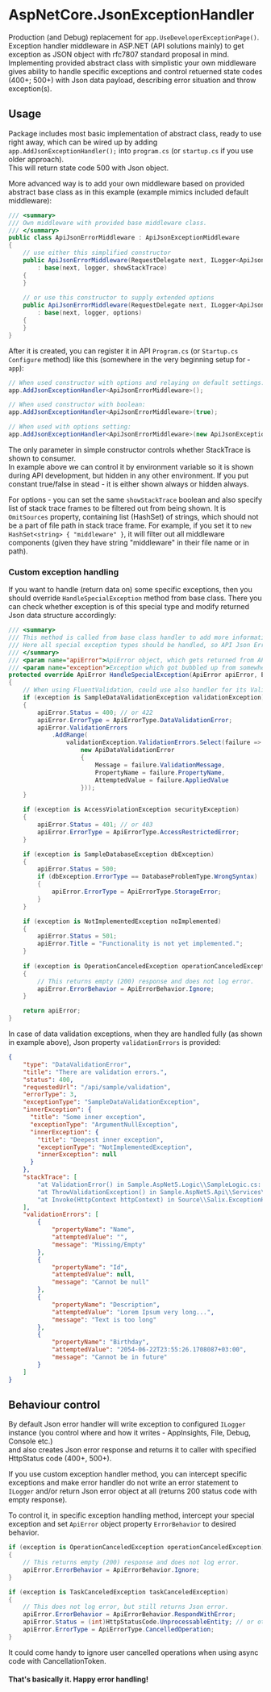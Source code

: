 # AspNetCore.JsonExceptionHandler
Production (and Debug) replacement for `app.UseDeveloperExceptionPage()`.
Exception handler middleware in ASP.NET (API solutions mainly) to get exception as JSON object with rfc7807 standard proposal in mind.
Implementing provided abstract class with simplistic your own middleware gives ability to handle specific exceptions and control retuerned state codes (400+; 500+) with Json data payload, describing error situation and throw exception(s).


## Usage

Package includes most basic implementation of abstract class, ready to use right away, which can be wired up by adding `app.AddJsonExceptionHandler();` into `program.cs` (or `startup.cs` if you use older approach).\
This will return state code 500 with Json object.

More advanced way is to add your own middleware based on provided abstract base class as in this example (example mimics included default middleware):

```csharp
/// <summary>
/// Own middleware with provided base middleware class.
/// </summary>
public class ApiJsonErrorMiddleware : ApiJsonExceptionMiddleware
{
    // use either this simplified constructor
    public ApiJsonErrorMiddleware(RequestDelegate next, ILogger<ApiJsonExceptionMiddleware> logger, bool showStackTrace)
        : base(next, logger, showStackTrace)
    {
    }
    
    // or use this constructor to supply extended options
    public ApiJsonErrorMiddleware(RequestDelegate next, ILogger<ApiJsonExceptionMiddleware> logger, ApiJsonExceptionOptions options)
        : base(next, logger, options)
    {
    }
}
```

After it is created, you can register it in API `Program.cs` (or `Startup.cs` `Configure` method) like this (somewhere in the very beginning setup for ­`app`):

```csharp
// When used constructor with options and relaying on default settings:
app.AddJsonExceptionHandler<ApiJsonErrorMiddleware>();

// When used constructor with boolean:
app.AddJsonExceptionHandler<ApiJsonErrorMiddleware>(true);

// When used with options setting:
app.AddJsonExceptionHandler<ApiJsonErrorMiddleware>(new ApiJsonExceptionOptions { OmitSources = new HashSet<string> { "SomeMiddleware" }, ShowStackTrace = true });
```

The only parameter in simple constructor controls whether StackTrace is shown to consumer.\
In example above we can control it by environment variable so it is shown during API development, but hidden in any other environment. If you put constant true/false in stead - it is either shown always or hidden always.

For options - you can set the same `showStackTrace` boolean and also specify list of stack trace frames to be filtered out from being shown. It is `OmitSources` property, containing list (HashSet) of strings, which should not be a part of file path in stack trace frame.
For example, if you set it to `new HashSet<string> { "middleware" }`, it will filter out all middleware components (given they have string "middleware" in their file name or in path).

### Custom exception handling
If you want to handle (return data on) some specific exceptions, then you should override `HandleSpecialException` method from base class. There you can check whether exception is of this special type and modify returned Json data structure accordingly:

```csharp
/// <summary>
/// This method is called from base class handler to add more information to Json Error object.
/// Here all special exception types should be handled, so API Json Error returns appropriate data.
/// </summary>
/// <param name="apiError">ApiError object, which gets returned from API in case of exception/error. Provided by </param>
/// <param name="exception">Exception which got bubbled up from somewhere deep in API logic.</param>
protected override ApiError HandleSpecialException(ApiError apiError, Exception exception)
{
    // When using FluentValidation, could use also handler for its ValidationException in stead of this custom one
    if (exception is SampleDataValidationException validationException)
    {
        apiError.Status = 400; // or 422
        apiError.ErrorType = ApiErrorType.DataValidationError;
        apiError.ValidationErrors
            .AddRange(
                validationException.ValidationErrors.Select(failure =>
                    new ApiDataValidationError
                    {
                        Message = failure.ValidationMessage,
                        PropertyName = failure.PropertyName,
                        AttemptedValue = failure.AppliedValue
                    }));
    }

    if (exception is AccessViolationException securityException)
    {
        apiError.Status = 401; // or 403
        apiError.ErrorType = ApiErrorType.AccessRestrictedError;
    }

    if (exception is SampleDatabaseException dbException)
    {
        apiError.Status = 500;
        if (dbException.ErrorType == DatabaseProblemType.WrongSyntax)
        {
            apiError.ErrorType = ApiErrorType.StorageError;
        }
    }

    if (exception is NotImplementedException noImplemented)
    {
        apiError.Status = 501;
        apiError.Title = "Functionality is not yet implemented.";
    }
    
    if (exception is OperationCanceledException operationCanceledException)
    {
        // This returns empty (200) response and does not log error.
        apiError.ErrorBehavior = ApiErrorBehavior.Ignore;
    }

    return apiError;
}
```


In case of data validation exceptions, when they are handled fully (as shown in example above), Json property `validationErrors` is provided:

```json
{
    "type": "DataValidationError",
    "title": "There are validation errors.",
    "status": 400,
    "requestedUrl": "/api/sample/validation",
    "errorType": 3,
    "exceptionType": "SampleDataValidationException",
    "innerException": {
      "title": "Some inner exception",
      "exceptionType": "ArgumentNullException",
      "innerException": {
        "title": "Deepest inner exception",
        "exceptionType": "NotImplementedException",
        "innerException": null
      }
    },
    "stackTrace": [
        "at ValidationError() in Sample.AspNet5.Logic\\SampleLogic.cs: line 50",
        "at ThrowValidationException() in Sample.AspNet5.Api\\Services\\HomeController.cs: line 117",
        "at Invoke(HttpContext httpContext) in Source\\Salix.ExceptionHandling\\ApiJsonExceptionMiddleware.cs: line 56"
    ],
    "validationErrors": [
        {
            "propertyName": "Name",
            "attemptedValue": "",
            "message": "Missing/Empty"
        },
        {
            "propertyName": "Id",
            "attemptedValue": null,
            "message": "Cannot be null"
        },
        {
            "propertyName": "Description",
            "attemptedValue": "Lorem Ipsum very long...",
            "message": "Text is too long"
        },
        {
            "propertyName": "Birthday",
            "attemptedValue": "2054-06-22T23:55:26.1708087+03:00",
            "message": "Cannot be in future"
        }
    ]
}
```

## Behaviour control
By default Json error handler will write exception to configured `ILogger` instance (you control where and how it writes - AppInsights, File, Debug, Console etc.)\
and also creates Json error response and returns it to caller with specified HttpStatus code (400+, 500+).

If you use custom exception handler method, you can intercept specific exceptions and make error handler do not write an error statement to `ILogger` and/or return Json error object at all (returns 200 status code with empty response).

To control it, in specific exception handling method, intercept your special exception and set `ApiError` object property `ErrorBehavior` to desired behavior.

```csharp
if (exception is OperationCanceledException operationCanceledException)
{
    // This returns empty (200) response and does not log error.
    apiError.ErrorBehavior = ApiErrorBehavior.Ignore;
}

if (exception is TaskCanceledException taskCanceledException)
{
    // This does not log error, but still returns Json error.
    apiError.ErrorBehavior = ApiErrorBehavior.RespondWithError;
    apiError.Status = (int)HttpStatusCode.UnprocessableEntity; // or other by your design
    apiError.ErrorType = ApiErrorType.CancelledOperation;
}
```

It could come handy to ignore user cancelled operations when using async code with CancellationToken.

#### That's basically it. Happy error handling!
